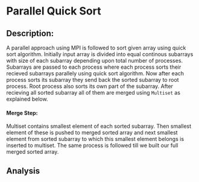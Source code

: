 # Parallel Quick Sort
## Description:
A parallel approach using MPI is followed to sort given array using quick sort algorithm. Initially input array is divided into equal continous subarrays with size of each
subarray depending upon total number of processes. Subarrays are passed to each process where each process sorts their recieved subarrays parallely using quick sort 
algorithm. Now after each process sorts its subarray they send back the sorted subarray to root process. Root process also sorts its own part of the subarray. 
After recieving all sorted subarray all of them are merged using `Multiset` as explained below.
#### Merge Step:
Multiset contains smallest element of each sorted subarray. Then smallest element of these is pushed to merged sorted array and next smallest element from sorted 
subarray to which this smallest element belongs is inserted to multiset. The same process is followed till we built our full merged sorted array.

## Analysis
